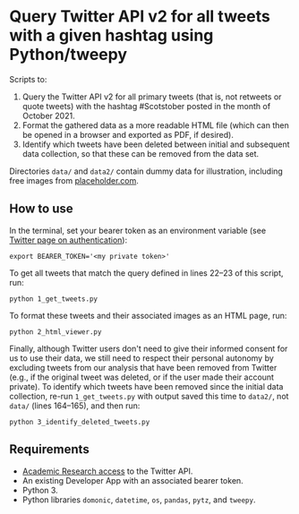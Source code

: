 # Query Twitter API v2 for all tweets with a given hashtag using Python/tweepy

Scripts to:
1. Query the Twitter API v2 for all primary tweets (that is, not retweets or quote tweets) with the hashtag #Scotstober posted in the month of October 2021.
2. Format the gathered data as a more readable HTML file (which can then be opened in a browser and exported as PDF, if desired).
3. Identify which tweets have been deleted between initial and subsequent data collection, so that these can be removed from the data set.

Directories `data/` and `data2/` contain dummy data for illustration, including free images from [placeholder.com](https://placeholder.com).

## How to use

In the terminal, set your bearer token as an environment variable (see [Twitter page on authentication](https://developer.twitter.com/en/docs/authentication/guides/authentication-best-practices)):

```
export BEARER_TOKEN='<my private token>'
```

To get all tweets that match the query defined in lines 22–23 of this script, run:

```
python 1_get_tweets.py
```

To format these tweets and their associated images as an HTML page, run:

```
python 2_html_viewer.py
```

Finally, although Twitter users don't need to give their informed consent for us to use their data, we still need to respect their personal autonomy by excluding tweets from our analysis that have been removed from Twitter (e.g., if the original tweet was deleted, or if the user made their account private).
To identify which tweets have been removed since the initial data collection, re-run `1_get_tweets.py` with output saved this time to `data2/`, not `data/` (lines 164–165), and then run:

```
python 3_identify_deleted_tweets.py
```

## Requirements

- [Academic Research access](https://developer.twitter.com/en/products/twitter-api/academic-research) to the Twitter API.
- An existing Developer App with an associated bearer token.
- Python 3.
- Python libraries `domonic`, `datetime`, `os`, `pandas`, `pytz`, and `tweepy`.


